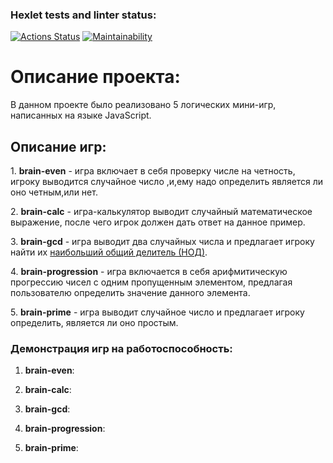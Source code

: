 ### Hexlet tests and linter status:
[![Actions Status](https://github.com/Serega20581/frontend-project-44/actions/workflows/hexlet-check.yml/badge.svg)](https://github.com/Serega20581/frontend-project-44/actions)
[![Maintainability](https://api.codeclimate.com/v1/badges/8a882168b0a893a55e11/maintainability)](https://codeclimate.com/github/Serega20581/frontend-project-44/maintainability)

<h1>Описание проекта:</h1>
<p>В данном проекте было реализовано 5 логических мини-игр, написанных на языке JavaScript.</p>

<h2>Описание игр:</h2>

<p>1. <b>brain-even</b> - игра включает в себя проверку числе на четность, игроку выводится случайное число ,и,ему надо определить является ли оно четным,или нет.</p>
<p>2. <b>brain-calc</b> - игра-калькулятор выводит случайный математическое выражение, после чего игрок должен дать ответ на данное пример.</p>
<p>3. <b>brain-gcd</b> - игра выводит два случайных числа и предлагает игроку найти их <u>наибольший общий делитель (НОД)</u>.</p>
<p>4. <b>brain-progression</b> - игра включается в себя арифмитическую прогрессию чисел с одним пропущенным элементом, предлагая пользователю определить значение данного элемента.</p>
<p>5. <b>brain-prime</b> - игра выводит случайное число и предлагает игроку определить, является ли оно простым.</p>

<h3>Демонстрация игр на работоспособность:</h3>

1. <p><b>brain-even</b>:</p>

2. <p><b>brain-calc</b>:</p>

3. <p><b>brain-gcd</b>:</p>

4. <p><b>brain-progression</b>:</p>

5. <p><b>brain-prime</b>:</p>


